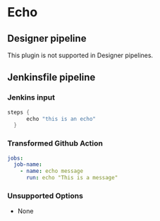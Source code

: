 # Echo

## Designer pipeline

This plugin is not supported in Designer pipelines.

## Jenkinsfile pipeline

### Jenkins input

```groovy
steps {
      echo "this is an echo"
  }
```

### Transformed Github Action

```yaml
jobs:
  job-name:
    - name: echo message
      run: echo "This is a message"
```

### Unsupported Options

- None
